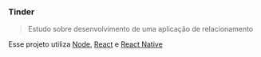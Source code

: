 ### Tinder

> Estudo sobre desenvolvimento de uma aplicação de relacionamento

Esse projeto utiliza [Node](https://nodejs.org/en/), [React](https://facebook.github.io/react/) e [React Native](https://facebook.github.io/react-native/)

